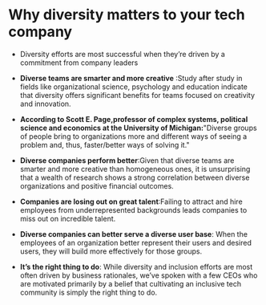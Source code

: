 # Why diversity matters to your tech company

- Diversity efforts are most successful when they’re driven by a commitment from company leaders
- **Diverse teams are smarter and more creative** :Study after study in fields like organizational science, psychology and education indicate that diversity offers significant benefits for teams focused on creativity and innovation.

- **According to Scott E. Page,professor of complex systems, political science and economics at the University of Michigan:**"Diverse groups of people bring to organizations more and different ways of seeing a problem and, thus, faster/better ways of solving it."

- **Diverse companies perform better**:Given that diverse teams are smarter and more creative than homogeneous ones, it is unsurprising that a wealth of research shows a strong correlation between diverse organizations and positive financial outcomes.

- **Companies are losing out on great talent**:Failing to attract and hire employees from underrepresented backgrounds leads companies to miss out on incredible talent.

- **Diverse companies can better serve a diverse user base**:
When the employees of an organization better represent their users and desired users, they will build more effectively for those groups.

- **It’s the right thing to do**: While diversity and inclusion efforts are most often driven by business rationales, we’ve spoken with a few CEOs who are motivated primarily by a belief that cultivating an inclusive tech community is simply the right thing to do.
